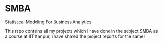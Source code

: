 # SMBA
Statistical Modeling For Business Analytics

This repo contains all my projects which i have done in the subject SMBA as a course at IIT Kanpur, i have shared the project reports for the same!
